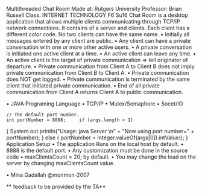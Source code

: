  Multithreaded Chat Room 
Made at:  	Rutgers University 
Professor:  Brian Russell 
Class:   	INTERNET TECHNOLOGY F6 Su16 
Chat Room is a desktop application that allows multiple clients communicating through TCP/IP network connections. It contains of a server and clients. Each client has a different color code. No two clients can have the same name. 
•	Initially all messages entered by any client are public. 
•	Any client can have a private conversation with one or more other active users. 
•	A private conversation is initiated one active client at a time. 
•	An active client can leave any time. 
•	An active client is the target of private communication => tell originator of departure. 
•	Private communication from Client A to Client B does not imply private communication from Client B to Client A. 
•	Private communication does NOT get logged. 
•	Private communication is terminated by the same client that initiated private communication. 
•	End of all private communication from Client A returns Client A to public communication. 
 
 
•	JAVA Programing Language 
•	TCP/IP 
•	Mutex/Semaphore 
•	Socet/IO 
 
    // The default port number. 
    int portNumber = 8888;     if (args.length < 1)  
   { 
      System.out.println("Usage: java Server <portNumber>\n" 
          + "Now using port number=" + portNumber); 
    }     else      { 
      portNumber = Integer.valueOf(args[0]).intValue();     } 
Application Setup 
•	The application Runs on the local host by default. 
•	8888 is the default port. 
•	Any customization must be done in the source code • maxClientsCount = 20; by default. 
•	You may change the load on the server by changing maxClientsCount value. 
 
•	Mina Gadallah @monmon-2007 
 
 
** feedback to be provided by the TA** 
